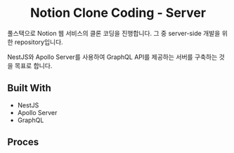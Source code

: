 <h1 align="center">Notion Clone Coding - Server</h1>

풀스택으로 Notion 웹 서비스의 클론 코딩을 진행합니다. 그 중 server-side 개발을 위한 repository입니다.

NestJS와 Apollo Server를 사용하여 GraphQL API를 제공하는 서버를 구축하는 것을 목표로 합니다.

## Built With

- NestJS
- Apollo Server
- GraphQL

## Proces

